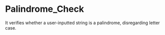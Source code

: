 # Palindrome_Check
It verifies whether a user-inputted string is a palindrome, disregarding letter case.
